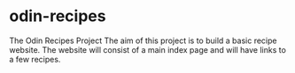 # odin-recipes
The Odin Recipes Project
The aim of this project is to build a basic recipe website. The website will consist of a main index page and will have links to a few recipes. 

